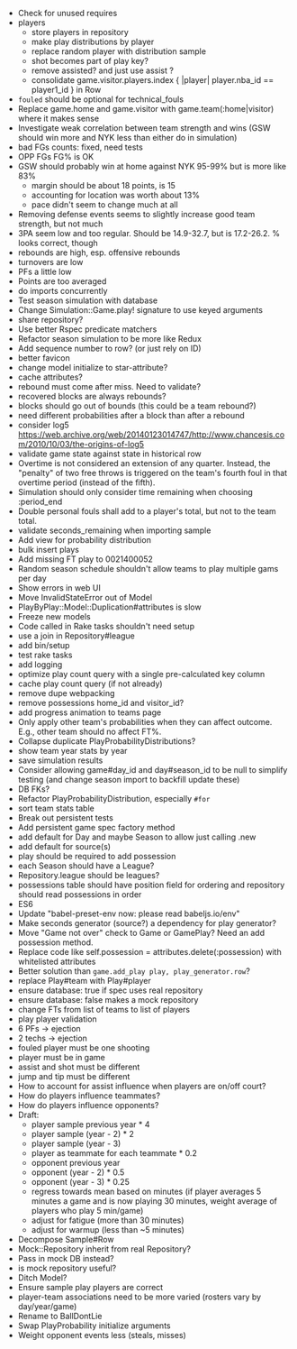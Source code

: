* Check for unused requires
* players
  * store players in repository
  * make play distributions by player
  * replace random player with distribution sample
  * shot becomes part of play key?
  * remove assisted? and just use assist ?
  * consolidate game.visitor.players.index { |player| player.nba_id == player1_id } in Row
* `fouled` should be optional for technical_fouls
* Replace game.home and game.visitor with game.team(:home|visitor) where it makes sense
* Investigate weak correlation between team strength and wins (GSW should win more and NYK less than either do in simulation)
 * bad FGs counts: fixed, need tests
 * OPP FGs FG% is OK
 * GSW should probably win at home against NYK 95-99% but is more like 83%
   * margin should be about 18 points, is 15
   * accounting for location was worth about 13%
   * pace didn't seem to change much at all
 * Removing defense events seems to slightly increase good team strength, but not much
 * 3PA seem low and too regular. Should be 14.9-32.7, but is 17.2-26.2. % looks correct, though
 * rebounds are high, esp. offensive rebounds
 * turnovers are low
 * PFs a little low
 * Points are too averaged
* do imports concurrently
* Test season simulation with database
* Change Simulation::Game.play! signature to use keyed arguments
* share repository?
* Use better Rspec predicate matchers
* Refactor season simulation to be more like Redux
* Add sequence number to row? (or just rely on ID)
* better favicon
* change model initialize to star-attribute?
* cache attributes?
* rebound must come after miss. Need to validate?
* recovered blocks are always rebounds?
* blocks should go out of bounds (this could be a team rebound?)
* need different probabilities after a block than after a rebound
* consider log5 https://web.archive.org/web/20140123014747/http://www.chancesis.com/2010/10/03/the-origins-of-log5
* validate game state against state in historical row
* Overtime is not considered an extension of any quarter. Instead, the "penalty" of two free throws is triggered on the team's fourth foul in that overtime period (instead of the fifth).
* Simulation should only consider time remaining when choosing :period_end
* Double personal fouls shall add to a player's total, but not to the team total.
* validate seconds_remaining when importing sample
* Add view for probability distribution
* bulk insert plays
* Add missing FT play to 0021400052
* Random season schedule shouldn't allow teams to play multiple gams per day
* Show errors in web UI
* Move InvalidStateError out of Model
* PlayByPlay::Model::Duplication#attributes is slow
* Freeze new models
* Code called in Rake tasks shouldn't need setup
* use a join in Repository#league
* add bin/setup
* test rake tasks
* add logging
* optimize play count query with a single pre-calculated key column
* cache play count query (if not already)
* remove dupe webpacking
* remove possessions home_id and visitor_id?
* add progress animation to teams page
* Only apply other team's probabilities when they can affect outcome. E.g., other team should no affect FT%.
* Collapse duplicate PlayProbabilityDistributions?
* show team year stats by year
* save simulation results
* Consider allowing game#day_id and day#season_id to be null to simplify testing (and change season import to backfill update these)
* DB FKs?
* Refactor PlayProbabilityDistribution, especially `#for`
* sort team stats table
* Break out persistent tests
* Add persistent game spec factory method
* add default for Day and maybe Season to allow just calling .new
* add default for source(s)
* play should be required to add possession
* each Season should have a League?
* Repository.league should be leagues?
* possessions table should have position field for ordering and repository should read possessions in order
* ES6
* Update "babel-preset-env now: please read babeljs.io/env"
* Make seconds generator (source?) a dependency for play generator?
* Move "Game not over" check to Game or GamePlay? Need an add possession method.
* Replace code like self.possession = attributes.delete(:possession) with whitelisted attributes
* Better solution than `game.add_play play, play_generator.row`?
* replace Play#team with Play#player
* ensure database: true if spec uses real repository
* ensure database: false makes a mock repository
* change FTs from list of teams to list of players
* play player validation
* 6 PFs -> ejection
* 2 techs -> ejection
* fouled player must be one shooting
* player must be in game
* assist and shot must be different
* jump and tip must be different
* How to account for assist influence when players are on/off court?
* How do players influence teammates?
* How do players influence opponents?
* Draft:
  * player sample previous year * 4
  * player sample (year - 2) * 2
  * player sample (year - 3)
  * player as teammate for each teammate * 0.2
  * opponent previous year
  * opponent (year - 2) * 0.5
  * opponent (year - 3) * 0.25
  * regress towards mean based on minutes (if player averages 5 minutes a game and is now playing 30 minutes, weight average of players who play 5 min/game)
  * adjust for fatigue (more than 30 minutes)
  * adjust for warmup (less than ~5 minutes)
* Decompose Sample#Row
* Mock::Repository inherit from real Repository?
* Pass in mock DB instead?
* is mock repository useful?
* Ditch Model?
* Ensure sample play players are correct
* player-team associations need to be more varied (rosters vary by day/year/game)
* Rename to BallDontLie
* Swap PlayProbability initialize arguments
* Weight opponent events less (steals, misses)
